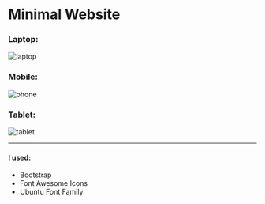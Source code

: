 # Minimal Website

### Laptop:

![laptop](https://user-images.githubusercontent.com/21236709/132120377-a2022655-536d-42b3-8ff6-22d3d3fdbe81.png)

### Mobile:

![phone](https://user-images.githubusercontent.com/21236709/132120387-81f64346-8ff2-4de4-8d01-346cd088f1af.png)

### Tablet:

![tablet](https://user-images.githubusercontent.com/21236709/132120391-875d611f-8879-4dac-87b3-f780ce344e12.png)

---
#### I used:
- Bootstrap
- Font Awesome Icons
- Ubuntu Font Family
